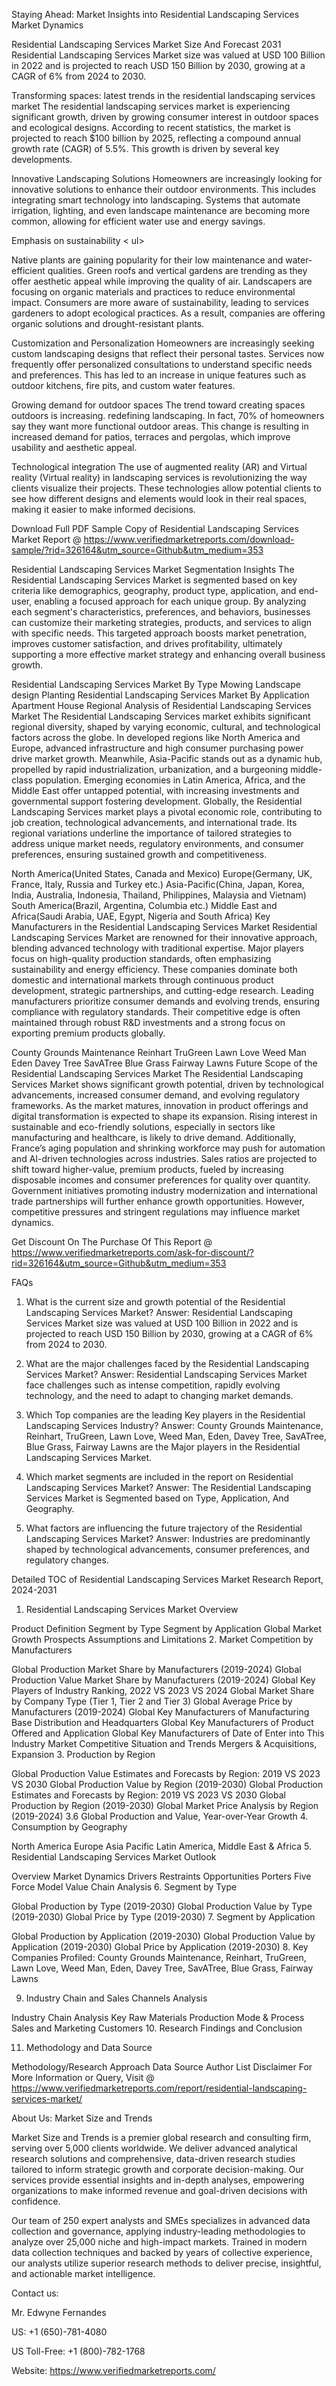 Staying Ahead: Market Insights into Residential Landscaping Services Market Dynamics


Residential Landscaping Services Market Size And Forecast 2031
Residential Landscaping Services Market size was valued at USD 100 Billion in 2022 and is projected to reach USD 150 Billion by 2030, growing at a CAGR of 6% from 2024 to 2030.

Transforming spaces: latest trends in the residential landscaping services market
The residential landscaping services market is experiencing significant growth, driven by growing consumer interest in outdoor spaces and ecological designs. According to recent statistics, the market is projected to reach $100 billion by 2025, reflecting a compound annual growth rate (CAGR) of 5.5%. This growth is driven by several key developments.

Innovative Landscaping Solutions
Homeowners are increasingly looking for innovative solutions to enhance their outdoor environments. This includes integrating smart technology into landscaping. Systems that automate irrigation, lighting, and even landscape maintenance are becoming more common, allowing for efficient water use and energy savings.

Emphasis on sustainability
< ul>

Native plants are gaining popularity for their low maintenance and water-efficient qualities.
Green roofs and vertical gardens are trending as they offer aesthetic appeal while improving the quality of air.
Landscapers are focusing on organic materials and practices to reduce environmental impact.
Consumers are more aware of sustainability, leading to services gardeners to adopt ecological practices. As a result, companies are offering organic solutions and drought-resistant plants.

Customization and Personalization
Homeowners are increasingly seeking custom landscaping designs that reflect their personal tastes. Services now frequently offer personalized consultations to understand specific needs and preferences. This has led to an increase in unique features such as outdoor kitchens, fire pits, and custom water features.

Growing demand for outdoor spaces
The trend toward creating spaces outdoors is increasing. redefining landscaping. In fact, 70% of homeowners say they want more functional outdoor areas. This change is resulting in increased demand for patios, terraces and pergolas, which improve usability and aesthetic appeal.

Technological integration
The use of augmented reality (AR) and Virtual reality (Virtual reality) in landscaping services is revolutionizing the way clients visualize their projects. These technologies allow potential clients to see how different designs and elements would look in their real spaces, making it easier to make informed decisions.

Download Full PDF Sample Copy of Residential Landscaping Services Market Report @ https://www.verifiedmarketreports.com/download-sample/?rid=326164&utm_source=Github&utm_medium=353

Residential Landscaping Services Market Segmentation Insights
The Residential Landscaping Services Market is segmented based on key criteria like demographics, geography, product type, application, and end-user, enabling a focused approach for each unique group. By analyzing each segment's characteristics, preferences, and behaviors, businesses can customize their marketing strategies, products, and services to align with specific needs. This targeted approach boosts market penetration, improves customer satisfaction, and drives profitability, ultimately supporting a more effective market strategy and enhancing overall business growth.

Residential Landscaping Services Market By Type
Mowing
Landscape design
Planting
Residential Landscaping Services Market By Application
Apartment
House
Regional Analysis of Residential Landscaping Services Market
The Residential Landscaping Services market exhibits significant regional diversity, shaped by varying economic, cultural, and technological factors across the globe. In developed regions like North America and Europe, advanced infrastructure and high consumer purchasing power drive market growth. Meanwhile, Asia-Pacific stands out as a dynamic hub, propelled by rapid industrialization, urbanization, and a burgeoning middle-class population. Emerging economies in Latin America, Africa, and the Middle East offer untapped potential, with increasing investments and governmental support fostering development. Globally, the Residential Landscaping Services market plays a pivotal economic role, contributing to job creation, technological advancements, and international trade. Its regional variations underline the importance of tailored strategies to address unique market needs, regulatory environments, and consumer preferences, ensuring sustained growth and competitiveness.

North America(United States, Canada and Mexico)
Europe(Germany, UK, France, Italy, Russia and Turkey etc.)
Asia-Pacific(China, Japan, Korea, India, Australia, Indonesia, Thailand, Philippines, Malaysia and Vietnam)
South America(Brazil, Argentina, Columbia etc.)
Middle East and Africa(Saudi Arabia, UAE, Egypt, Nigeria and South Africa)
Key Manufacturers in the Residential Landscaping Services Market
Residential Landscaping Services Market are renowned for their innovative approach, blending advanced technology with traditional expertise. Major players focus on high-quality production standards, often emphasizing sustainability and energy efficiency. These companies dominate both domestic and international markets through continuous product development, strategic partnerships, and cutting-edge research. Leading manufacturers prioritize consumer demands and evolving trends, ensuring compliance with regulatory standards. Their competitive edge is often maintained through robust R&D investments and a strong focus on exporting premium products globally.

County Grounds Maintenance
Reinhart
TruGreen
Lawn Love
Weed Man
Eden
Davey Tree
SavATree
Blue Grass
Fairway Lawns
Future Scope of the Residential Landscaping Services Market
The Residential Landscaping Services Market shows significant growth potential, driven by technological advancements, increased consumer demand, and evolving regulatory frameworks. As the market matures, innovation in product offerings and digital transformation is expected to shape its expansion. Rising interest in sustainable and eco-friendly solutions, especially in sectors like manufacturing and healthcare, is likely to drive demand. Additionally, France’s aging population and shrinking workforce may push for automation and AI-driven technologies across industries. Sales ratios are projected to shift toward higher-value, premium products, fueled by increasing disposable incomes and consumer preferences for quality over quantity. Government initiatives promoting industry modernization and international trade partnerships will further enhance growth opportunities. However, competitive pressures and stringent regulations may influence market dynamics.

Get Discount On The Purchase Of This Report @ https://www.verifiedmarketreports.com/ask-for-discount/?rid=326164&utm_source=Github&utm_medium=353

FAQs
1. What is the current size and growth potential of the Residential Landscaping Services Market?
Answer: Residential Landscaping Services Market size was valued at USD 100 Billion in 2022 and is projected to reach USD 150 Billion by 2030, growing at a CAGR of 6% from 2024 to 2030.

2. What are the major challenges faced by the Residential Landscaping Services Market?
Answer: Residential Landscaping Services Market face challenges such as intense competition, rapidly evolving technology, and the need to adapt to changing market demands.

3. Which Top companies are the leading Key players in the Residential Landscaping Services Industry?
Answer: County Grounds Maintenance, Reinhart, TruGreen, Lawn Love, Weed Man, Eden, Davey Tree, SavATree, Blue Grass, Fairway Lawns are the Major players in the Residential Landscaping Services Market.

4. Which market segments are included in the report on Residential Landscaping Services Market?
Answer: The Residential Landscaping Services Market is Segmented based on Type, Application, And Geography.

5. What factors are influencing the future trajectory of the Residential Landscaping Services Market?
Answer: Industries are predominantly shaped by technological advancements, consumer preferences, and regulatory changes.

Detailed TOC of Residential Landscaping Services Market Research Report, 2024-2031
1. Residential Landscaping Services Market Overview

Product Definition
Segment by Type
Segment by Application
Global Market Growth Prospects
Assumptions and Limitations
2. Market Competition by Manufacturers

Global Production Market Share by Manufacturers (2019-2024)
Global Production Value Market Share by Manufacturers (2019-2024)
Global Key Players of Industry Ranking, 2022 VS 2023 VS 2024
Global Market Share by Company Type (Tier 1, Tier 2 and Tier 3)
Global Average Price by Manufacturers (2019-2024)
Global Key Manufacturers of Manufacturing Base Distribution and Headquarters
Global Key Manufacturers of Product Offered and Application
Global Key Manufacturers of Date of Enter into This Industry
Market Competitive Situation and Trends
Mergers & Acquisitions, Expansion
3. Production by Region

Global Production Value Estimates and Forecasts by Region: 2019 VS 2023 VS 2030
Global Production Value by Region (2019-2030)
Global Production Estimates and Forecasts by Region: 2019 VS 2023 VS 2030
Global Production by Region (2019-2030)
Global Market Price Analysis by Region (2019-2024) 3.6 Global Production and Value, Year-over-Year Growth
4. Consumption by Geography

North America
Europe
Asia Pacific
Latin America, Middle East & Africa
5. Residential Landscaping Services Market Outlook

Overview
Market Dynamics
Drivers
Restraints
Opportunities
Porters Five Force Model
Value Chain Analysis 
6. Segment by Type

Global Production by Type (2019-2030)
Global Production Value by Type (2019-2030)
Global Price by Type (2019-2030)
7. Segment by Application

Global Production by Application (2019-2030)
Global Production Value by Application (2019-2030)
Global Price by Application (2019-2030)
8. Key Companies Profiled: County Grounds Maintenance, Reinhart, TruGreen, Lawn Love, Weed Man, Eden, Davey Tree, SavATree, Blue Grass, Fairway Lawns

9. Industry Chain and Sales Channels Analysis

Industry Chain Analysis
Key Raw Materials
Production Mode & Process
Sales and Marketing
Customers
10. Research Findings and Conclusion

11. Methodology and Data Source

Methodology/Research Approach
Data Source
Author List
Disclaimer
For More Information or Query, Visit @ https://www.verifiedmarketreports.com/report/residential-landscaping-services-market/

About Us: Market Size and Trends

Market Size and Trends is a premier global research and consulting firm, serving over 5,000 clients worldwide. We deliver advanced analytical research solutions and comprehensive, data-driven research studies tailored to inform strategic growth and corporate decision-making. Our services provide essential insights and in-depth analyses, empowering organizations to make informed revenue and goal-driven decisions with confidence.

Our team of 250 expert analysts and SMEs specializes in advanced data collection and governance, applying industry-leading methodologies to analyze over 25,000 niche and high-impact markets. Trained in modern data collection techniques and backed by years of collective experience, our analysts utilize superior research methods to deliver precise, insightful, and actionable market intelligence.

Contact us:

Mr. Edwyne Fernandes

US: +1 (650)-781-4080

US Toll-Free: +1 (800)-782-1768

Website: https://www.verifiedmarketreports.com/
